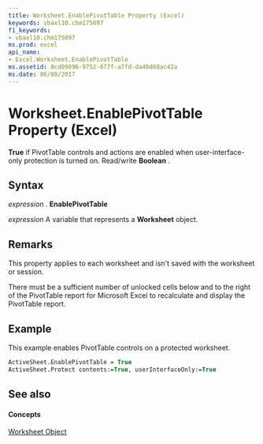 ```yaml
---
title: Worksheet.EnablePivotTable Property (Excel)
keywords: vbaxl10.chm175097
f1_keywords:
- vbaxl10.chm175097
ms.prod: excel
api_name:
- Excel.Worksheet.EnablePivotTable
ms.assetid: 8cd09896-9752-677f-a7fd-da46d68ac42a
ms.date: 06/08/2017
---
```



# Worksheet.EnablePivotTable Property (Excel)

 **True** if PivotTable controls and actions are enabled when user-interface-only protection is turned on. Read/write **Boolean** .


## Syntax

 _expression_ . **EnablePivotTable**

 _expression_ A variable that represents a **Worksheet** object.


## Remarks

This property applies to each worksheet and isn't saved with the worksheet or session.

There must be a sufficient number of unlocked cells below and to the right of the PivotTable report for Microsoft Excel to recalculate and display the PivotTable report.


## Example

This example enables PivotTable controls on a protected worksheet.


```vb
ActiveSheet.EnablePivotTable = True 
ActiveSheet.Protect contents:=True, userInterfaceOnly:=True
```


## See also


#### Concepts


[Worksheet Object](worksheet-object-excel.md)

